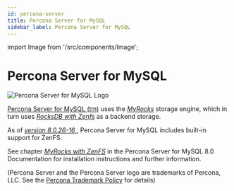 ```yaml
---
id: percona-server
title: Percona Server for MySQL
sidebar_label: Percona Server for MySQL
---
```


import Image from '/src/components/Image';

# Percona Server for MySQL

<Image src="percona-server-logo.png"
alt="Percona Server for MySQL Logo" />

[Percona Server for
MySQL (tm)](https://www.percona.com/software/mysql-database/percona-server)
uses the *[MyRocks](https://myrocks.io/)* storage engine, which in turn uses
*[RocksDB with Zenfs](zenfs.md)* as a backend storage.

As of *[version 8.0.26-16
](https://www.percona.com/doc/percona-server/8.0/release-notes/Percona-Server-8.0.26-16.html)*,
Percona Server for MySQL includes built-in support for ZenFS.

See chapter *[MyRocks with
ZenFS](https://www.percona.com/doc/percona-server/8.0/myrocks/zenfs.html)* in the
Percona Server for MySQL 8.0 Documentation for installation instructions and
further information.

(Percona Server and the Percona Server logo are trademarks of Percona,
LLC. See the [Percona Trademark Policy](https://www.percona.com/trademark-policy) for details)